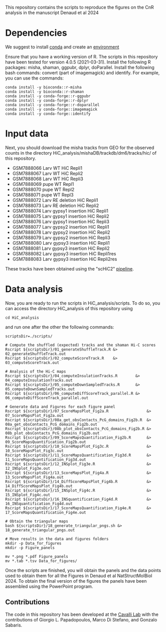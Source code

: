 This repository contains the scripts to reproduce the figures on the CnR analysis in the manuscript Denaud et al 2024

# Dependencies #
We suggest to install [conda](https://conda.io/projects/conda/en/latest/user-guide/getting-started.html) and create an [environment](https://conda.io/projects/conda/en/latest/user-guide/tasks/manage-environments.html)

Ensure that you have a working version of R. The scripts in this repository have been tested for version 4.0.5 (2021-03-31).
Install the following R packages: misha, shaman, ggpubr, dplyr, doParallel.
Install the following bash commands: convert (part of imagemagick) and identify.
For example, you can use the commands:
```
conda install -y bioconda::r-misha
conda install -y bioconda::r-shaman
conda install -y conda-forge::r-ggpubr
conda install -y conda-forge::r-dplyr
conda install -y conda-forge::r-doparallel
conda install -y conda-forge::imagemagick
conda install -y conda-forge::identify
```

# Input data #
Next, you should download the misha tracks from GEO for the observed counts in the directory HiC_analysis/mishaDB/trackdb/dm6/tracks/hic/ of this repository.
- GSM7888066	Larv WT HiC Repli1
- GSM7888067	Larv WT HiC Repli2
- GSM7888068	Larv WT HiC Repli3
- GSM7888069	pupe WT Repl1
- GSM7888070	pupe WT Repl2
- GSM7888071	pupe WT Repl3
- GSM7888072	Larv RE deletion HiC Repli1
- GSM7888073	Larv RE deletion HiC Repli2
- GSM7888074	Larv gypsy1 insertion HiC Repli1
- GSM7888075	Larv gypsy1 insertion HiC Repli2
- GSM7888076	Larv gypsy1 insertion HiC Repli3
- GSM7888077	Larv gypsy2 insertion HiC Repli1
- GSM7888078	Larv gypsy2 insertion HiC Repli2
- GSM7888079	Larv gypsy2 insertion HiC Repli3
- GSM7888080	Larv gypsy3 insertion HiC Repli1
- GSM7888081	Larv gypsy3 insertion HiC Repli2
- GSM7888082	Larv gypsy3 insertion HiC Repli1res
- GSM7888083	Larv gypsy3 insertion HiC Repli2res

These tracks have been obtained using the "scHiC2" [pipeline](https://github.com/tanaylab/schic2).

# Data analysis #
Now, you are ready to run the scripts in HiC_analysis/scripts. To do so, you can access the directory HiC_analysis of this repository using
```
cd HiC_analysis
```
and run one after the other the following commands:
```
scriptsDir=./scripts/

# Compute the shuffled (expected) tracks and the shaman Hi-C scores
Rscript ${scriptsDir}/01_generateShuffleTrack.R &> 02_generateShuffleTrack.out
Rscript ${scriptsDir}/02_computeScoreTrack.R    &> 03_computeScoreTrack.out

# Analysis of the Hi-C maps
Rscript ${scriptsDir}/04_computeInsulationTracks.R        &> 04_computeInsulationTracks.out
Rscript ${scriptsDir}/05_computeDownSampledTracks.R       &> 05_computeDownSampledTracks.out
Rscript ${scriptsDir}/06_computeDiffScoreTrack_parallel.R &> 06_computeDiffScoreTrack_parallel.out

# Generate data and Figures for each figure panel
Rscript ${scriptsDir}/07_ScoreMapsPlot_Fig2a.R                 &> 07_ScoreMapsPlot_Fig2a.out                   
Rscript ${scriptsDir}/08a_get_obsContacts_PcG_domains_Fig2b.R  &> 08a_get_obsContacts_PcG_domains_Fig2b.out   
Rscript ${scriptsDir}/08b_plot_obsContacts_PcG_domains_Fig2b.R &> 08b_plot_obsContacts_PcG_domains_Fig2b.out  
Rscript ${scriptsDir}/09_ScoreMapsQuantification_Fig2b.R       &> 09_ScoreMapsQuantification_Fig2b.out         
Rscript ${scriptsDir}/10_ScoreMapsPlot_Fig3c.R                 &> 10_ScoreMapsPlot_Fig3c.out
Rscript ${scriptsDir}/11_ScoreMapsQuantification_Fig3d.R       &> 11_ScoreMapsQuantification_Fig3d.out
Rscript ${scriptsDir}/12_INSplot_Fig3e.R                       &> 12_INSplot_Fig3e.out
Rscript ${scriptsDir}/13_ScoreMapsPlot_Fig4a.R                 &> 13_ScoreMapsPlot_Fig4a.out
Rscript ${scriptsDir}/14_DiffScoreMapsPlot_Fig4b.R             &> 14_DiffScoreMapsPlot_Fig4b.out
Rscript ${scriptsDir}/15_INSplot_Fig4c.R                       &> 15_INSplot_Fig4c.out
Rscript ${scriptsDir}/16_INSquantification_Fig4d.R             &> 16_INSquantification_Fig4d.out
Rscript ${scriptsDir}/17_ScoreMapsQuantification_Fig4e.R       &> 17_ScoreMapsQuantification_Fig4e.out

# Obtain the triangular maps
bash ${scriptsDir}/18_generate_triangular_pngs.sh &> 18_generate_triangular_pngs.out

# Move results in the data and figures folders
mkdir -p Data_for_figures
mkdir -p Figure_panels

mv *.png *.pdf Figure_panels
mv *.tab *.tsv Data_for_figures/
```

Once the scripts are finished, you will obtain the panels and the data points used to obtain them for all the Figures in Denaud et al NatStructMolBiol 2024.
To obtain the final version of the figures the panels have been assembled using the PowerPoint program.

## Contributions ##
The code in this repository has been developed at the [Cavalli Lab](https://www.igh.cnrs.fr/en/research/departments/genome-dynamics/chromatin-and-cell-biology) with the contributions of Giorgio L. Papadopoulos, Marco Di Stefano, and Gonzalo Sabaris.


